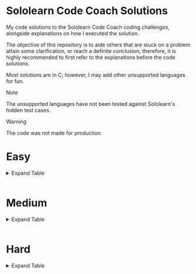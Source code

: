 # Sololearn Code Coach Solutions

My code solutions to the Sololearn Code Coach coding challenges, alongside explanations on how I executed the solution.

The objective of this repository is to aide others that are stuck on a problem attain some clarification, or reach a definite conclusion; therefore, it is highly recommended to first refer to the explanations before the code solutions.

Most solutions are in C; however, I may add other unsupported languages for fun.

> [!NOTE]
> The unsupported languages have not been tested against Sololearn's hidden test cases.

> [!WARNING]
> The code was not made for production

# Easy
<details>
  <summary>Expand Table</summary>

| Problem | C | AArch64 |
| --- | --- | --- |
| [Argentina](../easy/Argentina/explanation.md) | ✓ | ✓ |
| [Balconies](../easy/Balconies/explanation.md) | ✓ | ✓ |
| [Ballpark Orders](../easy/Ballpark_Orders/explanation.md) | ✓ | x |
| [Candles](../easy/Candles/explanation.md) | ✓ | ✓ |
| [Cheer Creator](../easy/Cheer_Creator/explanation.md) | ✓ | ✓ |
| [Duct Tape](../easy/Duct_Tape/explanation.md) | ✓ | ✓ |
| [Easter Eggs](../easy/Easter_Eggs/explanation.md) | ✓ | ✓ |
| [Extra-Terrestrials](../easy/Extra-Terrestrials/explanation.md) | ✓ | ✓ |
| [Fruit Bowl](../easy/Fruit_Bowl/explanation.md) | ✓ | ✓ |
| [Gotham City](../easy/Gotham_City/explanation.md) | ✓ | ✓ |
| [Guard Flamingos](../easy/Guard_Flamingos/explanation.md) | ✓ | ✓ |
| [Halloween Candy](../easy/Halloween_Candy/explanation.md) | ✓ | ✓ |
| [Hovercraft](../easy/Hovercraft/explanation.md) | ✓ | ✓ |
| [Isogram Detector](../easy/Isogram_Detector/explanation.md) | ✓ | ✓ |
| [Izzy the Iguana](../easy/Izzy_the_Iguana/explanation.md) | ✓ | x |
| [Jungle Camping](../easy/Jungle_Camping/explanation.md) | ✓ | x |
| [Kaleidoscopes](../easy/Kaleidoscopes/explanation.md) | ✓ | ✓ |
| [Land Ho!](../easy/Land_Ho/explanation.md) | ✓ | ✓ |
| [Multiples](../easy/Multiples/explanation.md) | ✓ | ✓ |
| [Neverland](../easy/Neverland/explanation.md) | ✓ | x |
| [Number of Ones](../easy/Number_of_Ones/explanation.md) | ✓ | ✓ |
| [Paint Costs](../easy/Paint_Costs/explanation.md) | ✓ | ✓ |
| [Popsicles](../easy/Popsicles/explanation.md) | ✓ | ✓ |
| [Skee-Ball](../easy/Skee-Ball/explanation.md) | ✓ | ✓ |
| [Vowel Counter](../easy/Vowel_Counter/explanation.md) | ✓ | ✓ |
| [Zip Code Validator](../easy/Zip_Code_Validator/explanation.md) | ✓ | ✓ |

</details>

<br />

# Medium
<details>
  <summary>Expand Table</summary>

| Problem | C | AArch64 |
| --- | --- | --- |
| [Average Word Length](../medium/Average_Word_Length/explanation.md) | ✓ | ✓ |
| [Building Blocks](../medium/Building_Blocks/explanation.md) | ✓ | ✓ |
| [Camel to Snake](../medium/Camel_to_Snake/explanation.md) | ✓ | ✓ |
| [Carrot Cake](../medium/Carrot_Cake/explanation.md) | ✓ | ✓ |
| [CMYK to RGB](../medium/CMYK_to_RGB/explanation.md) | ✓ | ✓ |
| [Credit Card Validator](../medium/Credit_Card_Validator/explanation.md) | ✓ | ✓ |
| [Deja Vu](../medium/Deja_Vu/explanation.md) | ✓ | ✓ |
| [Divisible](../medium/Divisible/explanation.md) | ✓ | x |
| [Duty Free](../medium/Duty_Free/explanation.md) | ✓ | x |
| [Even Numbers](../medium/Even_Numbers/explanation.md) | ✓ | x |
| [Flowing Words](../medium/Flowing_Words/explanation.md) | ✓ | ✓ |
| [Hex Color Code Generator](../medium/Hex_Color_Code_Generator/explanation.md) | ✓ | ✓ |
| [How Far?](../medium/How_Far/explanation.md) | ✓ | ✓ |
| [Initials](../medium/Initials/explanation.md) | ✓ | x |
| [Military Time](../medium/Military_Time/explanation.md) | ✓ | x |
| [Missing Numbers](../medium/Missing_Numbers/explanation.md) | ✓ | x |
| [Name Buddy](../medium/Name_Buddy/explanation.md) | ✓ | ✓ |
| [No Numerals](../medium/No_Numerals/explanation.md) | ✓ | x |
| [Pig Latin](../medium/Pig_Latin/explanation.md) | ✓ | x |
| [Roadrunner](../medium/Roadrunner/explanation.md) | ✓ | ✓ |
| [Safety Deposit Boxes](../medium/Safety_Deposit_Boxes/explanation.md) | ✓ | x |
| [Secret Message](../medium/Secret_Message/explanation.md) | ✓ | ✓ |
| [Snap, Crackle and Pop](../medium/Snap_Crackle_and_Pop/explanation.md) | ✓ | ✓ |
| [Snowballing Numbers](../medium/Snowballing_Numbers/explanation.md) | ✓ | x |
| [Splitting Strings](../medium/Splitting_Strings/explanation.md) | ✓ | x |
| [Super Sale](../medium/Super_Sale/explanation.md) | ✓ | ✓ |
| [Symbols](../medium/Symbols/explanation.md) | ✓ | ✓ |
| [Tax Free](../medium/Tax_Free/explanation.md) | ✓ | ✓ |
| [Text Decompressor](../medium/Text_Decompressor/explanation.md) | ✓ | ✓ |
| [That's Odd...](../medium/Thats_Odd/explanation.md) | ✓ | ✓ |
| [The Spy Life](../medium/The_Spy_Life/explanation.md) | ✓ | ✓ |
| [YouTube Link Finder](../medium/YouTube_Link_Finder/explanation.md) | ✓ | ✓ |

</details>

<br />

# Hard
<details>
  <summary>Expand Table</summary>

| Problem | C | Py |
| --- | --- | --- |
| [2D Map](../hard/2D_Map/explanation.md) | ✓ | x |
| [Digits of Pi](../hard/Digits_of_Pi/explanation.md) | ✓ | x |
| [Hofstadter's Q-Sequence](../hard/Hofstadters_Q-Sequence/explanation.md) | ✓ | x |
| [It's a Sign](../hard/Its_a_Sign/explanation.md) | ✓ | x |
| [Mathematics](../hard/Mathematics/explanation.md) | x | ✓ |
| [New Driver's License](../hard/New_Drivers_License/explanation.md) | ✓ | x |
| [Password Validation](../hard/Password_Validation/explanation.md) | ✓ | x |
| [Security](../hard/Security/explanation.md) | ✓ | x |
| [Word Rank](../hard/Word_Rank/explanation.md) | x | ✓ |

</details>